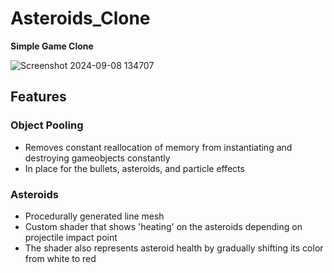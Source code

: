 # Asteroids_Clone
**Simple Game Clone**

![Screenshot 2024-09-08 134707](https://github.com/user-attachments/assets/69fdf8c0-58c8-4472-81b9-3bd35fd1e9c6)

## Features
### Object Pooling 
- Removes constant reallocation of memory from instantiating and destroying gameobjects constantly
- In place for the bullets, asteroids, and particle effects

### Asteroids
- Procedurally generated line mesh
- Custom shader that shows 'heating' on the asteroids depending on projectile impact point
- The shader also represents asteroid health by gradually shifting its color from white to red


 
